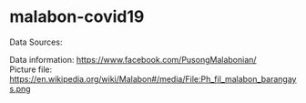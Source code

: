 # malabon-covid19

Data Sources: 

Data information: https://www.facebook.com/PusongMalabonian/ </br>
Picture file: https://en.wikipedia.org/wiki/Malabon#/media/File:Ph_fil_malabon_barangays.png
